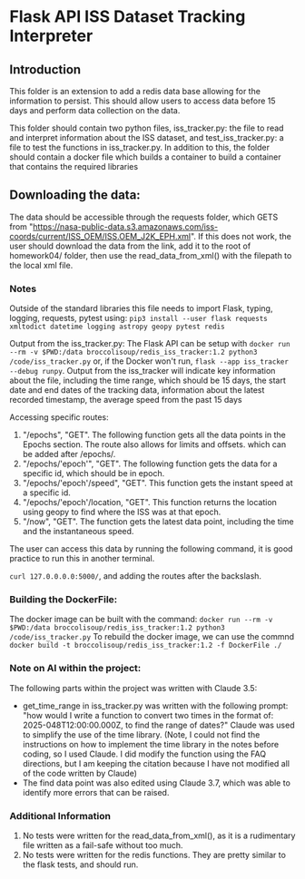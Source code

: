 # Flask API ISS Dataset Tracking Interpreter

## Introduction
This folder is an extension to add a redis data base allowing for the information to persist. This should allow users to access data before 15 days and perform data collection on the data.

This folder should contain two python files, iss_tracker.py: the file to read and interpret information about the ISS dataset, and test_iss_tracker.py: a file to test the functions in iss_tracker.py. In addition to this, the folder should contain a docker file which builds a container to build a container that contains the required libraries

## Downloading the data:
The data should be accessible through the requests folder, which GETS from "https://nasa-public-data.s3.amazonaws.com/iss-coords/current/ISS_OEM/ISS.OEM_J2K_EPH.xml". If this does not work, the user should download the data from the link, add it to the root of homework04/ folder, then use the read_data_from_xml() with the filepath to the local xml file.

### Notes
Outside of the standard libraries this file needs to import Flask, typing, logging, requests, pytest using:
```pip3 install --user flask requests xmltodict datetime logging astropy geopy pytest redis```

Output from the iss_tracker.py:
The Flask API can be setup with ```docker run --rm -v $PWD:/data broccolisoup/redis_iss_tracker:1.2 python3 /code/iss_tracker.py``` or, if the Docker won't run, ```flask --app iss_tracker --debug runpy```. 
Output from the iss_tracker will indicate key information about the file, including the time range, which should be 15 days, the start date and end dates of the tracking data, information about the latest recorded timestamp, the average speed from the past 15 days

Accessing specific routes:
1. "/epochs", "GET". The following function gets all the data points in the Epochs section. The route also allows for limits and offsets. which can be added after /epochs/.
2. "/epochs/'epoch'", "GET". The following function gets the data for a specific id, which should be in epoch.
3. "/epochs/'epoch'/speed", "GET". This function gets the instant speed at a specific id.
4. "/epochs/'epoch'/location, "GET". This function returns the location using geopy to find where the ISS was at that epoch.
5. "/now", "GET". The function gets the latest data point, including the time and the instantaneous speed.

The user can access this data by running the following command, it is good practice to run this in another terminal. 

```curl 127.0.0.0.0:5000/```, and adding the routes after the backslash. 


### Building the DockerFile:
The docker image can be built with the command: ```docker run --rm -v $PWD:/data broccolisoup/redis_iss_tracker:1.2 python3 /code/iss_tracker.py```
To rebuild the docker image, we can use the commnd ```docker build -t broccolisoup/redis_iss_tracker:1.2 -f DockerFile ./```

### Note on AI within the project:
The following parts within the project was written with Claude 3.5:
- get_time_range in iss_tracker.py was written with the following prompt: "how would I write a function to convert two times in the format of: 2025-048T12:00:00.000Z, to find the range of dates?" Claude was used to simplify the use of the time library. (Note, I could not find the instructions on how to implement the time library in the notes before coding, so I used Claude. I did modify the function using the FAQ directions, but I am keeping the citation because I have not modified all of the code written by Claude)
- The find data point was also edited using Claude 3.7, which was able to identify more errors that can be raised. 

### Additional Information
1. No tests were written for the read_data_from_xml(), as it is a rudimentary file written as a fail-safe without too much.
2. No tests were written for the redis functions. They are pretty similar to the flask tests, and should run.